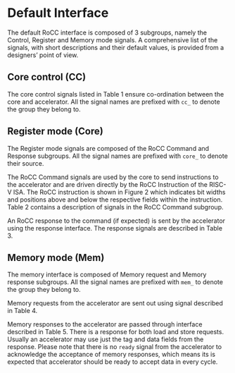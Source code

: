 # Default Interface

The default RoCC interface is composed of 3 subgroups, namely the Control, Register and Memory mode signals.
A comprehensive list of the signals, with short descriptions and their default values, is provided from a designers’ point of view.

## Core control (CC)
The core control signals listed in Table 1 ensure co-ordination between the core and accelerator.
All the signal names are prefixed with `cc_` to denote the group they belong to.

## Register mode (Core)
The Register mode signals are composed of the RoCC Command and Response subgroups.
All the signal names are prefixed with `core_` to denote their source.

The RoCC Command signals are used by the core to send instructions to the accelerator and are driven directly by the RoCC Instruction of the RISC-V ISA.
The RoCC instruction is shown in Figure 2 which indicates bit widths and positions above and below the respective fields within the instruction.
Table 2 contains a description of signals in the RoCC Command subgroup.

An RoCC response to the command (if expected) is sent by the accelerator using the response interface.
The response signals are described in Table 3.

## Memory mode (Mem)
The memory interface is composed of Memory request and Memory response subgroups.
All the signal names are prefixed with `mem_` to denote the group they belong to.

Memory requests from the accelerator are sent out using signal described in Table 4.

Memory responses to the accelerator are passed through interface described in Table 5.
There is a response for both load and store requests.
Usually an accelerator may use just the tag and data fields from the response.
Please note that there is no `ready` signal from the accelerator to acknowledge the acceptance of memory responses, which means its is expected that accelerator should be ready to accept data in every cycle.
